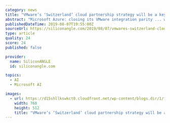 ```yaml
---
category: news
title: "VMware’s ‘Switzerland’ cloud partnership strategy will be a key focus at upcoming VMworld"
abstract: "Microsoft Azure: closing its VMware integration parity ... which can be used to accelerate the training of machine learning models. The plugin also supports other information technology ..."
publishedDateTime: 2019-08-07T19:55:00Z
sourceUrl: https://siliconangle.com/2019/08/07/vmwares-switzerland-cloud-partnership-strategy-will-key-focus-upcoming-vmworld/
type: article
quality: 24
score: 24
published: false

provider:
  name: SiliconANGLE
  id: siliconangle.com

topics:
  - AI
  - Microsoft AI

images:
  - url: https://d15shllkswkct0.cloudfront.net/wp-content/blogs.dir/1/files/2019/08/Ray-OFarrell-Radio.jpg
    width: 768
    height: 512
    title: "VMware’s ‘Switzerland’ cloud partnership strategy will be a key focus at upcoming VMworld"
---
```

